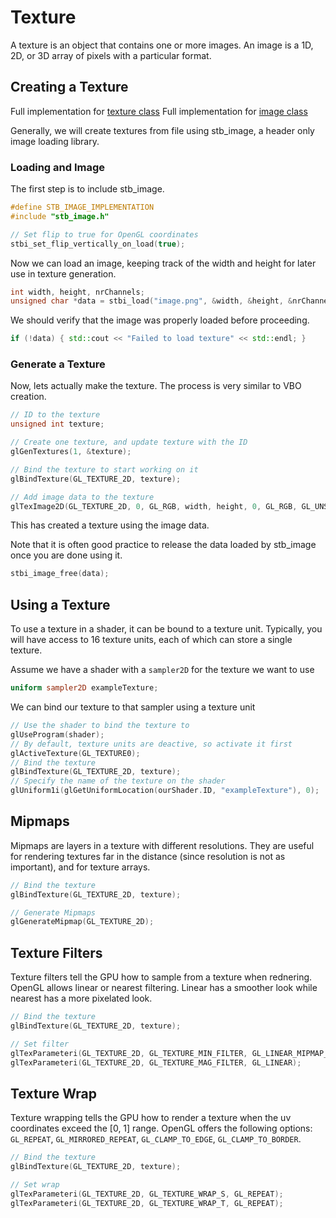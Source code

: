 # Texture

A texture is an object that contains one or more images. 
An image is a 1D, 2D, or 3D array of pixels with a particular format.


## Creating a Texture

Full implementation for [texture class](../examples/src/texture.cpp)
Full implementation for [image class](../examples/src/image.cpp)

Generally, we will create textures from file using stb_image, a header only image loading library. 

### Loading and Image
The first step is to include stb_image.

```c++
#define STB_IMAGE_IMPLEMENTATION
#include "stb_image.h"

// Set flip to true for OpenGL coordinates
stbi_set_flip_vertically_on_load(true);  
```

Now we can load an image, keeping track of the width and height for later use in texture generation. 

```c++
int width, height, nrChannels;
unsigned char *data = stbi_load("image.png", &width, &height, &nrChannels, 0); 
```

We should verify that the image was properly loaded before proceeding.

```c++
if (!data) { std::cout << "Failed to load texture" << std::endl; }
```


### Generate a Texture
Now, lets actually make the texture. 
The process is very similar to VBO creation.

```c++
// ID to the texture
unsigned int texture;

// Create one texture, and update texture with the ID
glGenTextures(1, &texture); 

// Bind the texture to start working on it
glBindTexture(GL_TEXTURE_2D, texture);

// Add image data to the texture
glTexImage2D(GL_TEXTURE_2D, 0, GL_RGB, width, height, 0, GL_RGB, GL_UNSIGNED_BYTE, data);
```

This has created a texture using the image data. 

Note that it is often good practice to release the data loaded by stb_image once you are done using it.

```c++
stbi_image_free(data);
```


## Using a Texture

To use a texture in a shader, it can be bound to a texture unit.
Typically, you will have access to 16 texture units, each of which can store a single texture. 

Assume we have a shader with a `sampler2D` for the texture we want to use

```glsl
uniform sampler2D exampleTexture;
```

We can bind our texture to that sampler using a texture unit

```c++
// Use the shader to bind the texture to
glUseProgram(shader); 
// By default, texture units are deactive, so activate it first
glActiveTexture(GL_TEXTURE0);
// Bind the texture
glBindTexture(GL_TEXTURE_2D, texture);
// Specify the name of the texture on the shader
glUniform1i(glGetUniformLocation(ourShader.ID, "exampleTexture"), 0);
```


## Mipmaps

Mipmaps are layers in a texture with different resolutions. 
They are useful for rendering textures far in the distance (since resolution is not as important), and for texture arrays.

```c++
// Bind the texture
glBindTexture(GL_TEXTURE_2D, texture);

// Generate Mipmaps
glGenerateMipmap(GL_TEXTURE_2D);
```


## Texture Filters

Texture filters tell the GPU how to sample from a texture when rednering. 
OpenGL allows linear or nearest filtering. 
Linear has a smoother look while nearest has a more pixelated look. 

```c++
// Bind the texture
glBindTexture(GL_TEXTURE_2D, texture);

// Set filter
glTexParameteri(GL_TEXTURE_2D, GL_TEXTURE_MIN_FILTER, GL_LINEAR_MIPMAP_LINEAR);
glTexParameteri(GL_TEXTURE_2D, GL_TEXTURE_MAG_FILTER, GL_LINEAR);
```

## Texture Wrap

Texture wrapping tells the GPU how to render a texture when the uv coordinates exceed the [0, 1] range.
OpenGL offers the following options: `GL_REPEAT`, `GL_MIRRORED_REPEAT`, `GL_CLAMP_TO_EDGE`, `GL_CLAMP_TO_BORDER`.

```c++
// Bind the texture
glBindTexture(GL_TEXTURE_2D, texture);

// Set wrap
glTexParameteri(GL_TEXTURE_2D, GL_TEXTURE_WRAP_S, GL_REPEAT);	
glTexParameteri(GL_TEXTURE_2D, GL_TEXTURE_WRAP_T, GL_REPEAT);
```